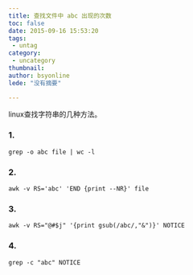 ```yaml
---
title: 查找文件中 abc 出现的次数
toc: false
date: 2015-09-16 15:53:20
tags:
 - untag
category: 
 - uncategory
thumbnail: 
author: bsyonline
lede: "没有摘要"

---
```


linux查找字符串的几种方法。

### 1.
```
grep -o abc file | wc -l
```
### 2.
```
awk -v RS='abc' 'END {print --NR}' file
```
### 3.
```
awk -v RS="@#$j" '{print gsub(/abc/,"&")}' NOTICE
```
### 4.
```
grep -c "abc" NOTICE
```
